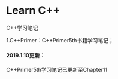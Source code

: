 # Learn C++

C++学习笔记

1.C++Primer：C++Primer5th书籍学习笔记；

#### 2019.1.10更新：
C++Primer5th学习笔记已更新至Chapter11

